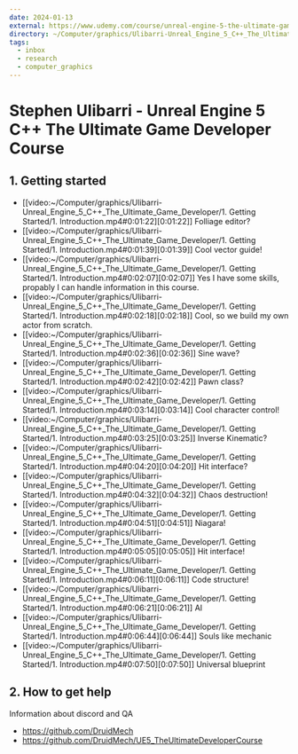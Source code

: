 ```yaml
---
date: 2024-01-13
external: https://www.udemy.com/course/unreal-engine-5-the-ultimate-game-developer-course/
directory: ~/Computer/graphics/Ulibarri-Unreal_Engine_5_C++_The_Ultimate_Game_Developer/
tags:
  - inbox
  - research
  - computer_graphics
---
```


# Stephen Ulibarri - Unreal Engine 5 C++ The Ultimate Game Developer Course

## 1. Getting started

- [[video:~/Computer/graphics/Ulibarri-Unreal_Engine_5_C++_The_Ultimate_Game_Developer/1. Getting Started/1. Introduction.mp4#0:01:22][0:01:22]] Folliage editor?
- [[video:~/Computer/graphics/Ulibarri-Unreal_Engine_5_C++_The_Ultimate_Game_Developer/1. Getting Started/1. Introduction.mp4#0:01:39][0:01:39]] Cool vector guide!
- [[video:~/Computer/graphics/Ulibarri-Unreal_Engine_5_C++_The_Ultimate_Game_Developer/1. Getting Started/1. Introduction.mp4#0:02:07][0:02:07]] Yes I have some skills, propably I can handle information in this course.
- [[video:~/Computer/graphics/Ulibarri-Unreal_Engine_5_C++_The_Ultimate_Game_Developer/1. Getting Started/1. Introduction.mp4#0:02:18][0:02:18]] Cool, so we build my own actor from scratch.
- [[video:~/Computer/graphics/Ulibarri-Unreal_Engine_5_C++_The_Ultimate_Game_Developer/1. Getting Started/1. Introduction.mp4#0:02:36][0:02:36]] Sine wave?
- [[video:~/Computer/graphics/Ulibarri-Unreal_Engine_5_C++_The_Ultimate_Game_Developer/1. Getting Started/1. Introduction.mp4#0:02:42][0:02:42]] Pawn class?
- [[video:~/Computer/graphics/Ulibarri-Unreal_Engine_5_C++_The_Ultimate_Game_Developer/1. Getting Started/1. Introduction.mp4#0:03:14][0:03:14]] Cool character control!
- [[video:~/Computer/graphics/Ulibarri-Unreal_Engine_5_C++_The_Ultimate_Game_Developer/1. Getting Started/1. Introduction.mp4#0:03:25][0:03:25]] Inverse Kinematic?
- [[video:~/Computer/graphics/Ulibarri-Unreal_Engine_5_C++_The_Ultimate_Game_Developer/1. Getting Started/1. Introduction.mp4#0:04:20][0:04:20]] Hit interface?
- [[video:~/Computer/graphics/Ulibarri-Unreal_Engine_5_C++_The_Ultimate_Game_Developer/1. Getting Started/1. Introduction.mp4#0:04:32][0:04:32]] Chaos destruction!
- [[video:~/Computer/graphics/Ulibarri-Unreal_Engine_5_C++_The_Ultimate_Game_Developer/1. Getting Started/1. Introduction.mp4#0:04:51][0:04:51]] Niagara!
- [[video:~/Computer/graphics/Ulibarri-Unreal_Engine_5_C++_The_Ultimate_Game_Developer/1. Getting Started/1. Introduction.mp4#0:05:05][0:05:05]] Hit interface!
- [[video:~/Computer/graphics/Ulibarri-Unreal_Engine_5_C++_The_Ultimate_Game_Developer/1. Getting Started/1. Introduction.mp4#0:06:11][0:06:11]] Code structure!
- [[video:~/Computer/graphics/Ulibarri-Unreal_Engine_5_C++_The_Ultimate_Game_Developer/1. Getting Started/1. Introduction.mp4#0:06:21][0:06:21]] AI
- [[video:~/Computer/graphics/Ulibarri-Unreal_Engine_5_C++_The_Ultimate_Game_Developer/1. Getting Started/1. Introduction.mp4#0:06:44][0:06:44]] Souls like mechanic
- [[video:~/Computer/graphics/Ulibarri-Unreal_Engine_5_C++_The_Ultimate_Game_Developer/1. Getting Started/1. Introduction.mp4#0:07:50][0:07:50]] Universal blueprint

## 2. How to get help

Information about discord and QA

- https://github.com/DruidMech
- https://github.com/DruidMech/UE5_TheUltimateDeveloperCourse
